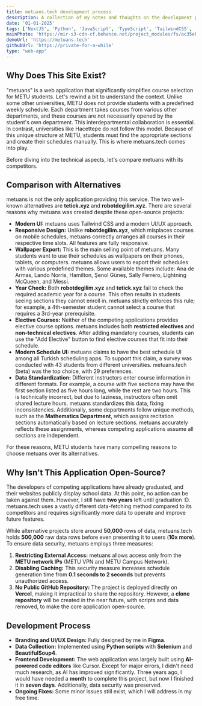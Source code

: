 ```yaml
---
title: metuans.tech development process
description: A collection of my notes and thoughts on the development process of metuans.tech.
date: '01-01-2025'
tags: ['NextJS', 'Python', 'JavaScript', 'TypeScript', 'TailwindCSS', 'ShadcnUI', 'Firebase', 'Vercel']
mainPhoto: 'https://mir-s3-cdn-cf.behance.net/project_modules/fs/ac35eb219345373.6863db731a1ae.png'
demoUrl: 'https://metuans.tech'
githubUrl: 'https://private-for-a-while'
type: "web-app"
---
```


## Why Does This Site Exist?

"metuans" is a web application that significantly simplifies course selection for METU students. Let's rewind a bit to understand the context. Unlike some other universities, METU does not provide students with a predefined weekly schedule. Each department takes courses from various other departments, and these courses are not necessarily opened by the student's own department. This interdepartmental collaboration is essential. In contrast, universities like Hacettepe do not follow this model. Because of this unique structure at METU, students must find the appropriate sections and create their schedules manually. This is where metuans.tech comes into play.

Before diving into the technical aspects, let's compare metuans with its competitors.

## Comparison with Alternatives

metuans is not the only application providing this service. The two well-known alternatives are **tetick.xyz** and **robotdegilim.xyz**. There are several reasons why metuans was created despite these open-source projects:

- **Modern UI:** metuans uses Tailwind CSS and a modern UI/UX approach.
- **Responsive Design:** Unlike **robotdegilim.xyz**, which misplaces courses on mobile schedules, metuans correctly arranges all courses in their respective time slots. All features are fully responsive.
- **Wallpaper Export:** This is the main selling point of metuans. Many students want to use their schedules as wallpapers on their phones, tablets, or computers. metuans allows users to export their schedules with various predefined themes. Some available themes include: Ana de Armas, Lando Norris, Hamilton, Şenol Güneş, Sally Ferrero, Lightning McQueen, and Messi.
- **Year Check:** Both **robotdegilim.xyz** and **tetick.xyz** fail to check the required academic year for a course. This often results in students seeing sections they cannot enroll in. metuans strictly enforces this rule; for example, a 4th-semester student cannot select a course that requires a 3rd-year prerequisite.
- **Elective Courses:** Neither of the competing applications provides elective course options. metuans includes both **restricted electives** and **non-technical electives**. After adding mandatory courses, students can use the "Add Elective" button to find elective courses that fit into their schedule.
- **Modern Schedule UI:** metuans claims to have the best schedule UI among all Turkish scheduling apps. To support this claim, a survey was conducted with 43 students from different universities. metuans.tech (beta) was the top choice, with 29 preferences.
- **Data Standardization:** Different instructors enter course information in different formats. For example, a course with five sections may have the first section listed as five hours long, while the rest are two hours. This is technically incorrect, but due to laziness, instructors often omit shared lecture hours. metuans standardizes this data, fixing inconsistencies. Additionally, some departments follow unique methods, such as the **Mathematics Department**, which assigns recitation sections automatically based on lecture sections. metuans accurately reflects these assignments, whereas competing applications assume all sections are independent.

For these reasons, METU students have many compelling reasons to choose metuans over its alternatives.

## Why Isn't This Application Open-Source?

The developers of competing applications have already graduated, and their websites publicly display school data. At this point, no action can be taken against them. However, I still have **two years** left until graduation :D. metuans.tech uses a vastly different data-fetching method compared to its competitors and requires significantly more data to operate and improve future features.

While alternative projects store around **50,000** rows of data, metuans.tech holds **500,000** raw data rows before even presenting it to users (**10x more**). To ensure data security, metuans employs three measures:
1. **Restricting External Access:** metuans allows access only from the **METU network IPs** (METU VPN and METU Campus Network).
2. **Disabling Caching:** This security measure increases schedule generation time from **0.1 seconds to 2 seconds** but prevents unauthorized access.
3. **No Public GitHub Repository:** The project is deployed directly on **Vercel**, making it impractical to share the repository. However, a **clone repository** will be created in the near future, with scripts and data removed, to make the core application open-source.

## Development Process

- **Branding and UI/UX Design:** Fully designed by me in **Figma**.
- **Data Collection:** Implemented using **Python scripts** with **Selenium** and **BeautifulSoup4**.
- **Frontend Development:** The web application was largely built using **AI-powered code editors** like Cursor. Except for major errors, I didn't need much research, as AI has improved significantly. Three years ago, I would have needed a **month** to complete this project, but now I finished it in **seven days**. Additionally, data security was preserved.
- **Ongoing Fixes:** Some minor issues still exist, which I will address in my free time.